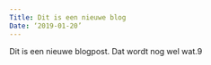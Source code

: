 ```yaml
---
Title: Dit is een nieuwe blog
Date: ‘2019-01-20’
---
```

Dit is een nieuwe blogpost. Dat wordt nog wel wat.9